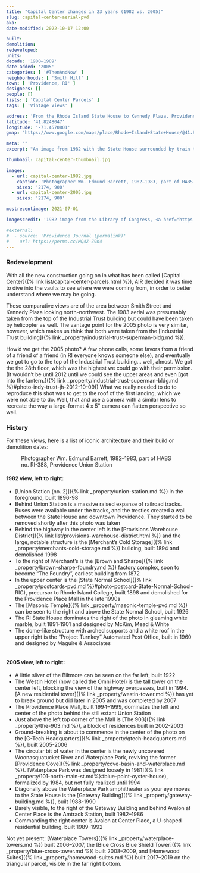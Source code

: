 ```yaml
---
title: "Capital Center changes in 23 years (1982 vs. 2005)"
slug: capital-center-aerial-pvd
aka:
date-modified: 2022-10-17 12:00

built:
demolition:
redeveloped:
units:
decade: '1980–1989'
date-added: '2005'
categories: [ '#ThenAndNow' ]
neighborhoods: [ 'Smith Hill' ]
town: [ 'Providence, RI' ]
designers: []
people: []
lists: [ 'Capital Center Parcels' ]
tags: [ 'Vintage Views' ]

address: 'From the Rhode Island State House to Kennedy Plaza, Providence RI'
latitude: '41.8248047'
longitude: '-71.4570801'
gmap: "https://www.google.com/maps/place/Rhode+Island+State+House/@41.8248047,-71.4570801,14z/data=!3m1!5s0x89e4451a6437e02b:0x360c1fbe902280b!4m9!1m2!2m1!1scapital-center+providence+ri!3m5!1s0x89e4451a576adb33:0x4e520f7525043b6d!8m2!3d41.8307662!4d-71.4153037!15sChxjYXBpdGFsLWNlbnRlciBwcm92aWRlbmNlIHJpWh4iHGNhcGl0YWwgY2VudGVyIHByb3ZpZGVuY2UgcmmSARdzdGF0ZV9nb3Zlcm5tZW50X29mZmljZZoBI0NoWkRTVWhOTUc5blMwVkpRMEZuU1VSWk9XUlFPRkZSRUFF4AEA"

meta: ""
excerpt: "An image from 1982 with the State House surrounded by train tracks is updated in 2005, before additional new buildings rise up"

thumbnail: capital-center-thumbnail.jpg

images:
  - url: capital-center-1982.jpg
    caption: 'Photographer Wm. Edmund Barrett, 1982–1983, part of HABS no. RI-388, Providence Union Station'
    sizes: '2174, 900'
  - url: capital-center-2005.jpg
    sizes: '2174, 900'

mostrecentimage: 2021-07-01

imagescredit: '1982 image from the Library of Congress, <a href="https://www.loc.gov/pictures/item/ri0377.photos.145737p/" target="_blank">Historic American Building Survey/Historical American Engineering Record of Union Station</a>'

#external:
#  - source: 'Providence Journal (permalink)'
#    url: https://perma.cc/MQ4Z-Z9K4
---
```


### Redevelopment

With all the new construction going on in what has been called [Capital Center]({% link list/capital-center-parcels.html %}), AIR decided it was time to dive into the vaults to see where we were coming from, in order to better understand where we may be going. 

These comparative views are of the area between Smith Street and Kennedy Plaza looking north-northwest. The 1983 aerial was presumably taken from the top of the Industrial Trust building but could have been taken by helicopter as well. The vantage point for the 2005 photo is very similar, however, which makes us think that both were taken from the [Industrial Trust building]({% link _property/industrial-trust-superman-bldg.md %}).

How’d we get the 2005 photo? A few phone calls, some favors from a friend of a friend of a friend (in RI everyone knows someone else), and eventually we got to go to the top of the Industrial Trust building… well, almost. We got the the 28th floor, which was the highest we could go with their permission. (It wouldn’t be until 2012 until we could see the upper areas and even [got into the lantern.]({% link _property/industrial-trust-superman-bldg.md %}#photo-indy-trust-jh-2012-10-09)) What we really needed to do to reproduce this shot was to get to the roof of the first landing, which we were not able to do. Well, that and use a camera with a similar lens to recreate the way a large-format 4 x 5" camera can flatten perspective so well.  

### History

For these views, here is a list of iconic architecture and their build or demolition dates: 

<figure class="u__img" aria-hidden="true">
  <img src="{{ site.prod_url }}{{ site.propimg_path }}{{ page.slug }}/capital-center-1982.jpg" alt="" />
  <figcaption>Photographer Wm. Edmund Barrett, 1982–1983, part of HABS no. RI-388, Providence Union Station</figcaption>
</figure>

#### 1982 view, left to right:

+ [Union Station (no. 2)]({% link _property/union-station.md %}) in the foreground, built 1896-98
+ Behind Union Station is a massive raised expanse of railroad tracks. Buses were available under the tracks, and the trestles created a wall between the State House and downtown Providence. They started to be removed shortly after this photo was taken
+ Behind the highway in the center left is the [Provisions Warehouse District]({% link list/provisions-warehouse-district.html %}) and the large, notable structure is the [Merchant’s Cold Storage]({% link _property/merchants-cold-storage.md %}) building, built 1894 and demolished 1998
+ To the right of Merchant’s is the [Brown and Sharpe]({% link _property/brown-sharpe-foundry.md %}) factory complex, soon to become “The Foundry”, earliest building from 1872
+ In the upper center is the [State Normal School]({% link _property/postcards-pvd.md %}#photo-postcard-State-Normal-School-RIC), precursor to Rhode Island College, built 1898 and demolished for the Providence Place Mall in the late 1990s
+ The [Masonic Temple]({% link _property/masonic-temple-pvd.md %}) can be seen to the right and above the State Normal School, built 1926
+ The RI State House dominates the right of the photo in gleaming white marble, built 1891-1901 and designed by McKim, Mead & White
+ The dome-like structure with arched supports and a white roof in the upper right is the “Project Turnkey” Automated Post Office, built in 1960 and designed by Maguire & Associates

<figure class="u__img" aria-hidden="true">
  <img src="{{ site.prod_url }}{{ site.propimg_path }}{{ page.slug }}/capital-center-2005.jpg" alt="" />
</figure>

#### 2005 view, left to right:

+ A little sliver of the Biltmore can be seen on the far left, built 1922
+ The Westin Hotel (now called the Omni Hotel) is the tall tower on the center left, blocking the view of the highway overpasses, built in 1994. [A new residential tower]({% link _property/westin-tower.md %}) has yet to break ground but did later in 2005 and was completed by 2007
+ The Providence Place Mall, built 1994–1999, dominates the left and center of the photo behind the still extant Union Station
+ Just above the left top corner of the Mall is [The 903]({% link _property/the-903.md %}), a block of residences built in 2002-2003
+ Ground-breaking is about to commence in the center of the photo on the [G-Tech Headquarters]({% link _property/gtech-headquarters.md %}), built 2005-2006
+ The circular bit of water in the center is the newly uncovered Woonasquatucket River and Waterplace Park, reviving the former [Providence Cove]({% link _property/cove-basin-and-waterplace.md %}). [Waterplace Park was designed loosely in 1981]({% link _property/101-north-main-st.md%}#blue-point-oyster-house), formalized by 1984, but not fully realized until 1994
+ Diagonally above the Waterplace Park amphitheater as your eye moves to the State House is the [Gateway Building]({% link _property/gateway-building.md %}), built 1988-1990
+ Barely visible, to the right of the Gateway Building and behind Avalon at Center Place is the Amtrack Station, built 1982–1986
+ Commanding the right center is Avalon at Center Place, a U-shaped residential building, built 1989–1992

Not yet present: [Waterplace Towers]({% link _property/waterplace-towers.md %}) built 2006–2007, the [Blue Cross Blue Shield Tower]({% link _property/blue-cross-tower.md %}) built 2008–2009, and [Homewood Suites]({% link _property/homewood-suites.md %}) built 2017–2019 on the triangular parcel, visible in the far right bottom. 
